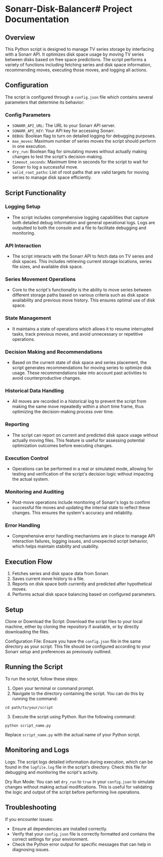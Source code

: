 # Sonarr-Disk-Balancer# Project Documentation
## Overview

This Python script is designed to manage TV series storage by interfacing with a Sonarr API. It optimizes disk space usage by moving TV series between disks based on free space predictions. The script performs a variety of functions including fetching series and disk space information, recommending moves, executing those moves, and logging all actions.

## Configuration

The script is configured through a `config.json` file which contains several parameters that determine its behavior:

### Config Parameters

- `SONARR_API_URL`: The URL to your Sonarr API server.
- `SONARR_API_KEY`: Your API key for accessing Sonarr.
- `DEBUG`: Boolean flag to turn on detailed logging for debugging purposes.
- `max_moves`: Maximum number of series moves the script should perform in one execution.
- `dry_run`: Boolean flag for simulating moves without actually making changes to test the script's decision-making.
- `timeout_seconds`: Maximum time in seconds for the script to wait for Sonarr to log a successful move.
- `valid_root_paths`: List of root paths that are valid targets for moving series to manage disk space efficiently.

## Script Functionality

### Logging Setup
- The script includes comprehensive logging capabilities that capture both detailed debug information and general operational logs. Logs are outputted to both the console and a file to facilitate debugging and monitoring.

### API Interaction
- The script interacts with the Sonarr API to fetch data on TV series and disk spaces. This includes retrieving current storage locations, series file sizes, and available disk space.

### Series Movement Operations
- Core to the script's functionality is the ability to move series between different storage paths based on various criteria such as disk space availability and previous move history. This ensures optimal use of disk space.

### State Management
- It maintains a state of operations which allows it to resume interrupted tasks, track previous moves, and avoid unnecessary or repetitive operations.

### Decision Making and Recommendations
- Based on the current state of disk space and series placement, the script generates recommendations for moving series to optimize disk usage. These recommendations take into account past activities to avoid counterproductive changes.

### Historical Data Handling
- All moves are recorded in a historical log to prevent the script from making the same move repeatedly within a short time frame, thus optimizing the decision-making process over time.

### Reporting
- The script can report on current and predicted disk space usage without actually moving files. This feature is useful for assessing potential optimization outcomes before executing changes.

### Execution Control
- Operations can be performed in a real or simulated mode, allowing for testing and verification of the script's decision logic without impacting the actual system.

### Monitoring and Auditing
- Post-move operations include monitoring of Sonarr's logs to confirm successful file moves and updating the internal state to reflect these changes. This ensures the system's accuracy and reliability.

### Error Handling
- Comprehensive error handling mechanisms are in place to manage API interaction failures, logging issues, and unexpected script behavior, which helps maintain stability and usability.

## Execution Flow

1. Fetches series and disk space data from Sonarr.
2. Saves current move history to a file.
3. Reports on disk space both currently and predicted after hypothetical moves.
4. Performs actual disk space balancing based on configured parameters.

## Setup

Clone or Download the Script:
Download the script files to your local machine, either by cloning the repository if available, or by directly downloading the files.

Configuration File:
Ensure you have the `config.json` file in the same directory as your script. This file should be configured according to your Sonarr setup and preferences as previously outlined.

## Running the Script

To run the script, follow these steps:

1. Open your terminal or command prompt.
2. Navigate to the directory containing the script. You can do this by running the command:
```
cd path/to/your/script
```
3. Execute the script using Python. Run the following command:
```
python script_name.py
```
Replace `script_name.py` with the actual name of your Python script.

## Monitoring and Logs

Logs:
The script logs detailed information during execution, which can be found in the `logfile.log` file in the script's directory. Check this file for debugging and monitoring the script's activity.

Dry Run Mode:
You can set `dry_run` to `true` in your `config.json` to simulate changes without making actual modifications. This is useful for validating the logic and output of the script before performing live operations.

## Troubleshooting

If you encounter issues:

- Ensure all dependencies are installed correctly.
- Verify that your `config.json` file is correctly formatted and contains the correct settings for your environment.
- Check the Python error output for specific messages that can help in diagnosing issues.
